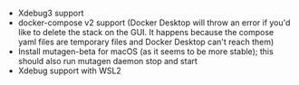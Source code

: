 * Xdebug3 support
* docker-compose v2 support (Docker Desktop will throw an error if you'd like to delete the stack on the GUI. It happens
  because the compose yaml files are temporary files and Docker Desktop can't reach them)
* Install mutagen-beta for macOS (as it seems to be more stable); this should also run mutagen daemon stop and start
* Xdebug support with WSL2
